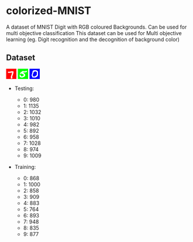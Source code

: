 # colorized-MNIST
A dataset of MNIST Digit with RGB coloured Backgrounds. Can be used for multi objective classification
This dataset can be used for Multi objective learning (eg. Digit recognition and the decognition of background color) 

## Dataset

![red_7](https://github.com/jayaneetha/colorized-MNIST/blob/master/testing/7/red_9270.png?raw=true)
![green_5](https://github.com/jayaneetha/colorized-MNIST/blob/master/testing/5/green_3619.png?raw=true)
![blue_0](https://github.com/jayaneetha/colorized-MNIST/blob/master/testing/0/blue_10.png?raw=true)

* Testing: 
  * 0: 980
  * 1: 1135
  * 2: 1032
  * 3: 1010
  * 4: 982
  * 5: 892
  * 6: 958
  * 7: 1028
  * 8: 974
  * 9: 1009

* Training:
  * 0: 868
  * 1: 1000
  * 2: 858
  * 3: 909
  * 4: 883
  * 5: 764
  * 6: 893
  * 7: 948
  * 8: 835
  * 9: 877
